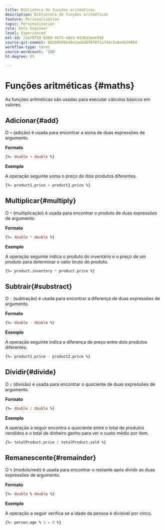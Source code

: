 ```yaml
---
title: Biblioteca de funções aritméticas
description: Biblioteca de funções aritméticas
feature: Personalization
topic: Personalization
role: Data Engineer
level: Experienced
exl-id: 21ef8f50-8389-4675-a8e5-0438a3eee592
source-git-commit: 882b99d9b49e1ae6d0f97872a74dc5a8a4639050
workflow-type: tm+mt
source-wordcount: '180'
ht-degree: 0%

---
```


# Funções aritméticas {#maths}

As funções aritméticas são usadas para executar cálculos básicos em valores.

## Adicionar{#add}

O `+` (adição) é usada para encontrar a soma de duas expressões de argumento.

**Formato**

```sql
{%= double + double %}
```

**Exemplo**

A operação seguinte soma o preço de dois produtos diferentes.

```sql
{%= product1.price + product2.price %}
```

## Multiplicar{#multiply}

O `*` (multiplicação) é usada para encontrar o produto de duas expressões de argumento.

**Formato**

```sql
{%= double * double %}
```

**Exemplo**

A operação seguinte indica o produto do inventário e o preço de um produto para determinar o valor bruto do produto.

```sql
{%= product.inventory * product.price %}
```

## Subtrair{#substract}

O `-` (subtração) é usada para encontrar a diferença de duas expressões de argumento.

**Formato**

```sql
{%= double - double %}
```

**Exemplo**

A operação seguinte indica a diferença de preço entre dois produtos diferentes.

```sql
{%= product1.price - product2.price %}
```

## Dividir{#divide}

O `/` (divisão) é usada para encontrar o quociente de duas expressões de argumento.

**Formato**

```sql
{%= double / double %}
```

**Exemplo**

A operação a seguir encontra o quociente entre o total de produtos vendidos e o total de dinheiro ganho para ver o custo médio por item.

```sql
{%= totalProduct.price / totalProduct.sold %}
```

## Remanescente{#remainder}

O `%` (modulo/rest) é usada para encontrar o restante após dividir as duas expressões de argumento.

**Formato**

```sql
{%= double % double %}
```

**Exemplo**

A operação a seguir verifica se a idade da pessoa é divisível por cinco.

```sql
{%= person.age % 5 = 0 %}
```
